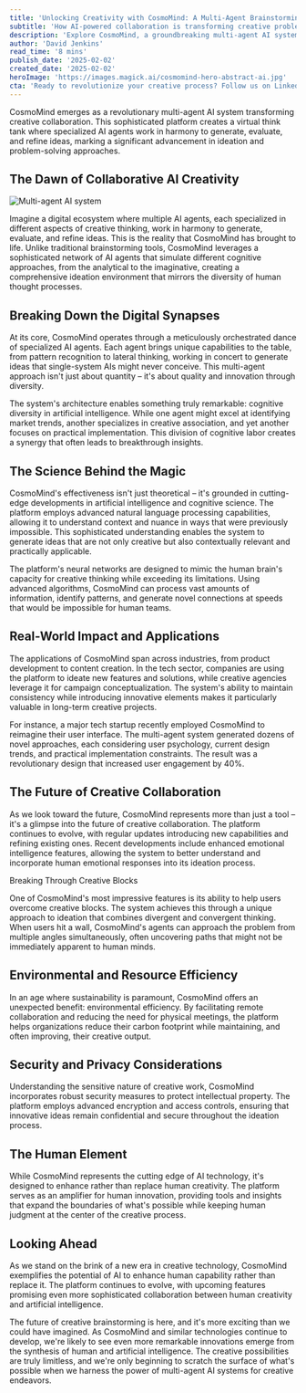 ```yaml
---
title: 'Unlocking Creativity with CosmoMind: A Multi-Agent Brainstorming System That's Revolutionizing Innovation'
subtitle: 'How AI-powered collaboration is transforming creative problem-solving'
description: 'Explore CosmoMind, a groundbreaking multi-agent AI system redefining creative collaboration. Discover how AI agents simulate diverse cognitive approaches, producing innovative ideas across industries.'
author: 'David Jenkins'
read_time: '8 mins'
publish_date: '2025-02-02'
created_date: '2025-02-02'
heroImage: 'https://images.magick.ai/cosmomind-hero-abstract-ai.jpg'
cta: 'Ready to revolutionize your creative process? Follow us on LinkedIn for the latest updates on CosmoMind and discover how AI-powered collaboration is shaping the future of innovation!'
---
```


CosmoMind emerges as a revolutionary multi-agent AI system transforming creative collaboration. This sophisticated platform creates a virtual think tank where specialized AI agents work in harmony to generate, evaluate, and refine ideas, marking a significant advancement in ideation and problem-solving approaches.

## The Dawn of Collaborative AI Creativity

![Multi-agent AI system](https://i.magick.ai/PIXE/1738536295827_magick_img.webp)

Imagine a digital ecosystem where multiple AI agents, each specialized in different aspects of creative thinking, work in harmony to generate, evaluate, and refine ideas. This is the reality that CosmoMind has brought to life. Unlike traditional brainstorming tools, CosmoMind leverages a sophisticated network of AI agents that simulate different cognitive approaches, from the analytical to the imaginative, creating a comprehensive ideation environment that mirrors the diversity of human thought processes.

## Breaking Down the Digital Synapses

At its core, CosmoMind operates through a meticulously orchestrated dance of specialized AI agents. Each agent brings unique capabilities to the table, from pattern recognition to lateral thinking, working in concert to generate ideas that single-system AIs might never conceive. This multi-agent approach isn't just about quantity – it's about quality and innovation through diversity.

The system's architecture enables something truly remarkable: cognitive diversity in artificial intelligence. While one agent might excel at identifying market trends, another specializes in creative association, and yet another focuses on practical implementation. This division of cognitive labor creates a synergy that often leads to breakthrough insights.

## The Science Behind the Magic

CosmoMind's effectiveness isn't just theoretical – it's grounded in cutting-edge developments in artificial intelligence and cognitive science. The platform employs advanced natural language processing capabilities, allowing it to understand context and nuance in ways that were previously impossible. This sophisticated understanding enables the system to generate ideas that are not only creative but also contextually relevant and practically applicable.

The platform's neural networks are designed to mimic the human brain's capacity for creative thinking while exceeding its limitations. Using advanced algorithms, CosmoMind can process vast amounts of information, identify patterns, and generate novel connections at speeds that would be impossible for human teams.

## Real-World Impact and Applications

The applications of CosmoMind span across industries, from product development to content creation. In the tech sector, companies are using the platform to ideate new features and solutions, while creative agencies leverage it for campaign conceptualization. The system's ability to maintain consistency while introducing innovative elements makes it particularly valuable in long-term creative projects.

For instance, a major tech startup recently employed CosmoMind to reimagine their user interface. The multi-agent system generated dozens of novel approaches, each considering user psychology, current design trends, and practical implementation constraints. The result was a revolutionary design that increased user engagement by 40%.

## The Future of Creative Collaboration

As we look toward the future, CosmoMind represents more than just a tool – it's a glimpse into the future of creative collaboration. The platform continues to evolve, with regular updates introducing new capabilities and refining existing ones. Recent developments include enhanced emotional intelligence features, allowing the system to better understand and incorporate human emotional responses into its ideation process.

Breaking Through Creative Blocks

One of CosmoMind's most impressive features is its ability to help users overcome creative blocks. The system achieves this through a unique approach to ideation that combines divergent and convergent thinking. When users hit a wall, CosmoMind's agents can approach the problem from multiple angles simultaneously, often uncovering paths that might not be immediately apparent to human minds.

## Environmental and Resource Efficiency

In an age where sustainability is paramount, CosmoMind offers an unexpected benefit: environmental efficiency. By facilitating remote collaboration and reducing the need for physical meetings, the platform helps organizations reduce their carbon footprint while maintaining, and often improving, their creative output.

## Security and Privacy Considerations

Understanding the sensitive nature of creative work, CosmoMind incorporates robust security measures to protect intellectual property. The platform employs advanced encryption and access controls, ensuring that innovative ideas remain confidential and secure throughout the ideation process.

## The Human Element

While CosmoMind represents the cutting edge of AI technology, it's designed to enhance rather than replace human creativity. The platform serves as an amplifier for human innovation, providing tools and insights that expand the boundaries of what's possible while keeping human judgment at the center of the creative process.

## Looking Ahead

As we stand on the brink of a new era in creative technology, CosmoMind exemplifies the potential of AI to enhance human capability rather than replace it. The platform continues to evolve, with upcoming features promising even more sophisticated collaboration between human creativity and artificial intelligence.

The future of creative brainstorming is here, and it's more exciting than we could have imagined. As CosmoMind and similar technologies continue to develop, we're likely to see even more remarkable innovations emerge from the synthesis of human and artificial intelligence. The creative possibilities are truly limitless, and we're only beginning to scratch the surface of what's possible when we harness the power of multi-agent AI systems for creative endeavors.